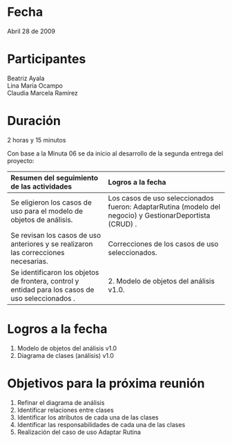 # Fecha #
Abril 28 de 2009

# Participantes #
Beatriz Ayala <br />
Lina Maria Ocampo <br />
Claudia Marcela Ramírez <br />


# Duración #
2 horas y 15 minutos

Con base a la Minuta 06 se da inicio al desarrollo de la segunda entrega del proyecto:


| **Resumen del seguimiento de las actividades** | **Logros a la fecha** |
|:-----------------------------------------------|:----------------------|
| Se eligieron los casos de uso para el modelo de objetos de análisis. | Los casos de uso seleccionados fueron: AdaptarRutina (modelo del negocio) y GestionarDeportista (CRUD) . |
| Se revisan los casos de uso anteriores y se realizaron las correcciones necesarias. | Correcciones de los casos de uso seleccionados. |
| Se identificaron los objetos de frontera, control y entidad para los casos de uso seleccionados . | 2.	Modelo de objetos del análisis v1.0. |


# Logros a la fecha #
1. Modelo de objetos del análisis v1.0 <br />
2. Diagrama de clases (análisis) v1.0 <br />



# Objetivos para la próxima reunión #
1. Refinar el diagrama de análisis <br />
2. Identificar relaciones entre clases <br />
3. Identificar los atributos de cada una de las clases <br />
4. Identificar las responsabilidades de cada una de las clases <br />
5. Realización del caso de uso Adaptar Rutina <br />